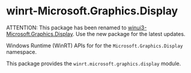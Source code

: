 <!-- warning: Please don't edit this file. It was automatically generated. -->

# winrt-Microsoft.Graphics.Display

ATTENTION: This package has been renamed to
[winui3-Microsoft.Graphics.Display](https://pypi.org/project/winui3-Microsoft.Graphics.Display/).
Use the new package for the latest updates.

Windows Runtime (WinRT) APIs for for the `Microsoft.Graphics.Display` namespace.

This package provides the `winrt.microsoft.graphics.display` module.
